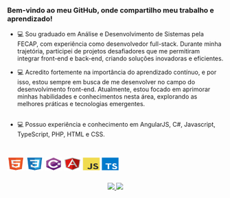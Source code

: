 ### Bem-vindo ao meu GitHub, onde compartilho meu trabalho e aprendizado!

- 💻 Sou graduado em Análise e Desenvolvimento de Sistemas pela FECAP, com experiência como desenvolvedor full-stack. Durante minha trajetória, participei de projetos desafiadores que me permitiram integrar front-end e back-end, criando soluções inovadoras e eficientes.

- 💻 Acredito fortemente na importância do aprendizado contínuo, e por isso, estou sempre em busca de me desenvolver no campo do desenvolvimento front-end. Atualmente, estou focado em aprimorar minhas habilidades e conhecimentos nesta área, explorando as melhores práticas e tecnologias emergentes.
  
##
  
- 💻 Possuo experiência e conhecimento em AngularJS, C#, Javascript, TypeScript, PHP, HTML e CSS.

##

<div style="display: inline_block"><br>
  <img align="center" alt="html" height="30" width="40" src="https://raw.githubusercontent.com/devicons/devicon/master/icons/html5/html5-original.svg">
  <img align="center" alt="css" height="30" width="40" src="https://raw.githubusercontent.com/devicons/devicon/master/icons/css3/css3-original.svg">
  <img align="center" alt="csharp" height="30" width="40" src="https://raw.githubusercontent.com/devicons/devicon/master/icons/csharp/csharp-original.svg">
  <img align="center" alt="angular" height="30" width="40" src="https://raw.githubusercontent.com/devicons/devicon/master/icons/angularjs/angularjs-original.svg">
  <img align="center" alt="angular" height="30" width="40" src="https://raw.githubusercontent.com/devicons/devicon/master/icons/javascript/javascript-original.svg">
  <img align="center" alt="angular" height="30" width="40" src="https://raw.githubusercontent.com/devicons/devicon/master/icons/typescript/typescript-original.svg">
</div>

##

<div align="center">
  <a href="https://github.com/breenoox">
  <img height="180em" src="https://github-readme-stats.vercel.app/api?username=breenoox&show_icons=true&theme=dracula&include_all_commits=true&count_private=true"/>
  <img height="180em" src="https://github-readme-stats.vercel.app/api/top-langs/?username=breenoox&layout=compact&langs_count=7&theme=dracula"/>
</div>



